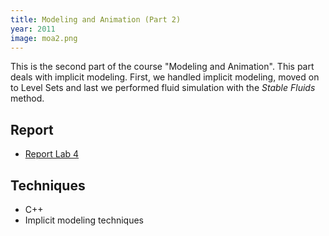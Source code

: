 ```yaml
---
title: Modeling and Animation (Part 2)
year: 2011
image: moa2.png
---
```


This is the second part of the course "Modeling and Animation". This
part deals with implicit modeling. First, we handled implicit
modeling, moved on to Level Sets and last we performed fluid
simulation with the _Stable Fluids_ method. 

## Report ##

- [Report Lab 4](files/report_lab4.pdf "Report Lab 4")

## Techniques ##
- C++
- Implicit modeling techniques
